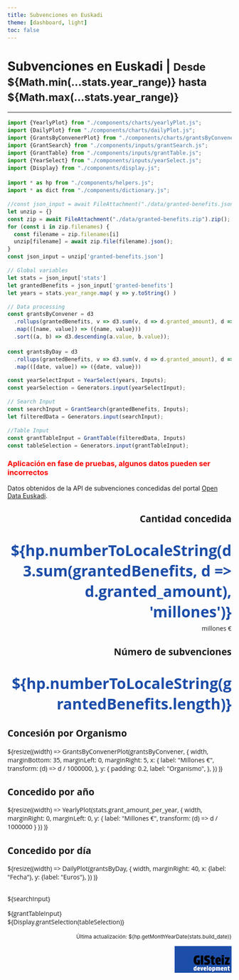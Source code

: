 ```yaml
---
title: Subvenciones en Euskadi
theme: [dashboard, light]
toc: false
---
```


<div class="row">
  <div class="grid grid-cols-1">
    <h1 style="max-width: 840px">Subvenciones en Euskadi | <small> Desde ${Math.min(...stats.year_range)} hasta ${Math.max(...stats.year_range)}</small></h1>
  </div>
</div>

___

```js
import {YearlyPlot} from "./components/charts/yearlyPlot.js";
import {DailyPlot} from "./components/charts/dailyPlot.js";
import {GrantsByConvenerPlot} from "./components/charts/grantsByConvenerPlot.js";
import {GrantSearch} from "./components/inputs/grantSearch.js";
import {GrantTable} from "./components/inputs/grantTable.js";
import {YearSelect} from "./components/inputs/yearSelect.js";
import {Display} from "./components/display.js";

import * as hp from "./components/helpers.js";
import * as dict from "./components/dictionary.js";
```

```js
//const json_input = await FileAttachment("./data/granted-benefits.json").json();
let unzip = {}
const zip = await FileAttachment("./data/granted-benefits.zip").zip();
for (const i in zip.filenames) {
  const filename = zip.filenames[i]
  unzip[filename] = await zip.file(filename).json();
}
const json_input = unzip['granted-benefits.json']
```

```js
// Global variables
let stats = json_input['stats']
let grantedBenefits = json_input['granted-benefits']
let years = stats.year_range.map( y => y.toString() ) 
```

```js
// Data processing
const grantsByConvener = d3
  .rollups(grantedBenefits, v => d3.sum(v, d => d.granted_amount), d => d.convener_name)
  .map(([name, value]) => ({name, value}))
  .sort((a, b) => d3.descending(a.value, b.value));

const grantsByDay = d3
  .rollups(grantedBenefits, v => d3.sum(v, d => d.granted_amount), d => new Date(d.granted_date))
  .map(([date, value]) => ({date, value}))
```

```js
const yearSelectInput = YearSelect(years, Inputs);
const yearSelection = Generators.input(yearSelectInput);
```

```js
// Search Input
const searchInput = GrantSearch(grantedBenefits, Inputs);
let filteredData = Generators.input(searchInput);
```

```js
//Table Input
const grantTableInput = GrantTable(filteredData, Inputs)
const tableSelection = Generators.input(grantTableInput);
```

<style type="text/css">

#observablehq-footer {
  font-family: "Open Sans", Arial, sans-serif;
}

.card {
  font-family: "Open Sans", Arial, sans-serif;
}

.indicator-number {
  color: #1c4da9;
  font-weight: bold;
  font-size: 2.4em;
}

</style>

<div class="row indicators">
  <div class="grid grid-cols-4">
    <div class="grid-colspan-2" style="grid-auto-rows: auto;">
      <h3 style="color: red">Aplicación en fase de pruebas, algunos datos pueden ser incorrectos</h3> 
      Datos obtenidos de la API de subvenciones concedidas del portal <a href="https://opendata.euskadi.eus/api-granted-benefits/?api=granted-benefit/">Open Data Euskadi</a>.
    </div>
    <div class="card" style="text-align: right;">
      <h2>Cantidad concedida</h2>
      <p class="indicator-number" style="margin-bottom: 10px; margin-bottom: 0px;">
        ${hp.numberToLocaleString(d3.sum(grantedBenefits, d => d.granted_amount), 'millones')}
      </p>
      <p class="muted" style="margin-top: 5px;">millones €</p>
    </div>
    <div class="card" style="text-align: right;">
      <h2>Número de subvenciones</h2>
      <p class="indicator-number" style="margin-bottom: 10px; margin-bottom: 0px;">
        ${hp.numberToLocaleString(grantedBenefits.length)}
      </p>
    </div>
  </div>
</div>

<div class="row charts">
  <div class="grid grid-cols-4">
    <div class="card" style="overflow: auto;">
      <h2>Concesión por Organismo</h2>
      ${resize((width) =>
        GrantsByConvenerPlot(grantsByConvener, {
          width,
          marginBottom: 35,
          marginLeft: 0,
          marginRight: 5,
          x: {
            label: "Millones €",
            transform: (d) => d / 1000000,
          },
          y: {
            padding: 0.2,
            label: "Organismo",
          },
        })
      )}
    </div>
    <div class="card">
      <h2>Concedido por año</h2>
      ${resize((width) =>
        YearlyPlot(stats.grant_amount_per_year, {
          width,
          marginRight: 0,
          marginLeft: 0,
          y: {
            label: "Millones €",
            transform: (d) => d / 1000000
          }
        })
      )}
    </div>
    <div class="card grid-colspan-2">
      <h2>Concedido por día</h2>
      ${resize((width) =>
        DailyPlot(grantsByDay, {
          width,
          marginRight: 40,
          x: {label: "Fecha"},
          y: {label: "Euros"},
        })
      )}
    </div>
  </div>
</div>

<div class="grid grid-cols-4" style="margin-top: 30px;">
  <div class="card grid-colspan-3">
    <p>${searchInput}</p>
    <div>${grantTableInput}</div>
  </div>

  <div class="card grid-cols-1" style="grid-auto-rows: auto;">${Display.grantSelection(tableSelection)}</div>

</div>

<div class="grid grid-cols-1" style="grid-auto-rows: auto;">
    <row>
      <div style="float: right; text-align: right">
        <p><small>Última actualización: ${hp.getMonthYearDate(stats.build_date)}</small></p>
        <span><img src='assets/images/logo_gisteiz.svg' height='60px'/></span>
      </div>
    </row>
</div>

